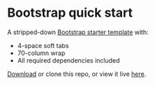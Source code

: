 Bootstrap quick start 
=====================

A stripped-down [Bootstrap starter template][bootstrap-eg] with: 

- 4-space soft tabs
- 70-column wrap
- All required dependencies included

[Download][dl] or clone this repo, or view it live [here][eg]. 

[bootstrap-eg]:http://twitter.github.com/bootstrap/examples/starter-template.html
[dl]:https://github.com/robatron/bootstrap-starter/zipball/master
[eg]:http://robatron.github.com/bootstrap-starter